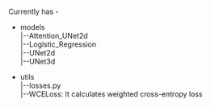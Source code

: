 Currently has - 

* models <br>
  |--Attention_UNet2d <br>
  |--Logistic_Regression <br>
  |--UNet2d <br>
  |--UNet3d <br>
  
* utils <br>
  |--losses.py <br>
      |--WCELoss: It calculates weighted cross-entropy loss <br>
      
  

